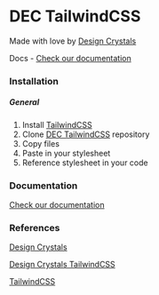# DEC TailwindCSS

Made with love by [Design Crystals][dec-web]

Docs - [Check our documentation](https://css.designcrystals.online/tailwindcss)

### Installation

##### General

1. Install [TailwindCSS][tw-web]
2. Clone [DEC TailwindCSS][dec-tw-repo] repository
3. Copy files
4. Paste in your stylesheet
5. Reference stylesheet in your code



### Documentation

[Check our documentation](https://css.designcrystals.online/tailwindcss)



### References

[Design Crystals][dec-web]

[Design Crystals TailwindCSS][dec-tw]

[TailwindCSS][tw-web]





[dec-web]: https://www.designcrystals.online	"Design Crystals"
[dec-tw]: https://tailwindcss.designcrystals.online	"Design Crystals TailwindCSS"
[ dec-tw-repo ]: https://github.com/Design-Crystals/tailwind-css "Design Crystals TailwindCSS GitHub repository"
[tw-web]: https://www.tailwindcss.com	"TailwindCSS"

